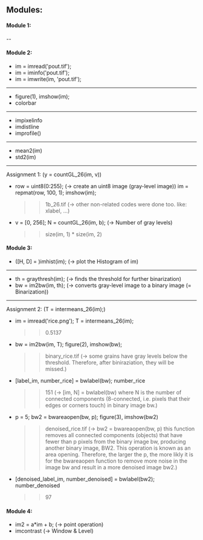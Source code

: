 ## Modules:


#### Module 1: 

--

#### Module 2:

- im = imread('pout.tif');
- im = iminfo('pout.tif');
- im = imwrite(im, 'pout.tif');

***

- figure(1), imshow(im);
- colorbar

***

- impixelinfo
- imdistline
- improfile()

***

- mean2(im)
- std2(im)

***
Assignment 1: (y = countGL_26(im, v))

- row = uint8(0:255); (-> create an uint8 image (gray-level image))
  im = repmat(row, 100, 1);
  imshow(im);
  >> 1b_26.tif (-> other non-related codes were done too. like: xlabel, ...)
  
- v = [0, 256];
  N = countGL_26(im, b); (-> Number of gray levels)
  >> size(im, 1) * size(im, 2)
#### Module 3:

- ([H, D] = )imhist(im); (-> plot the Histogram of im)

***

- th = graythresh(im); (-> finds the threshold for further binarization)
- bw = im2bw(im, th); (-> converts gray-level image to a binary image (= Binarization))

***
Assignment 2: (T = intermeans_26(im);)

- im = imread('rice.png');
  T = intermeans_26(im);
  >> 0.5137
  
- bw = im2bw(im, T);
  figure(2), imshow(bw); 
  >> binary_rice.tif (-> some grains have gray levels below the threshold. Therefore, after biniraziation, they will be missed.)
  
- [label_im, number_rice] = bwlabel(bw);
  number_rice
  >> 151 (-> [im, N] = bwlabel(bw) where N is the number of connected components (8-connected, i.e. pixels that their edges or corners touch) in binary image bw.)

- p = 5;
  bw2 = bwareaopen(bw, p);
  figure(3), imshow(bw2)
  >> denoised_rice.tif (-> bw2 = bwareaopen(bw, p) this function removes all connected components (objects) that have fewer than p pixels from the binary image bw, producing                            another binary image, BW2. This operation is known as an area opening. Therefore, the larger the p, the more likly it is for the bwareaopen                                    function to remove more noise in the image bw and result in a more denoised image bw2.)
  
- [denoised_label_im, number_denoised] = bwlabel(bw2);
  number_denoised
  >> 97

#### Module 4:

- im2 = a*im + b; (-> point operation)
- imcontrast (-> Window & Level)


